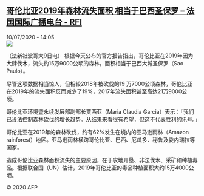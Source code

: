 <!--1594389308000-->
[哥伦比亚2019年森林流失面积 相当于巴西圣保罗 – 法国国际广播电台 - RFI](http://www.rfi.fr//cn/contenu/20200710-%E5%93%A5%E4%BC%A6%E6%AF%94%E4%BA%9A2019%E5%B9%B4%E6%A3%AE%E6%9E%97%E6%B5%81%E5%A4%B1%E9%9D%A2%E7%A7%AF-%E7%9B%B8%E5%BD%93%E4%BA%8E%E5%B7%B4%E8%A5%BF%E5%9C%A3%E4%BF%9D%E7%BD%97)
------

<div>10/07/2020 - 14:05</div><img src="https://s.rfi.fr/media/display/ef951f9e-c2ae-11ea-9bcb-005056bff430/w:310/p:16x9/int0011b.200710200502.jpg"><div class="t-content__body u-clearfix"><div class="m-interstitial"></div><p>（法新社波哥大9日电）    根据今天公布的官方报告指出，哥伦比亚在2019年因为大肆伐木，流失约15万9000公顷的森林，面积相当于巴西大城圣保罗（Sao Paulo）。</p><p>    尽管这项数据相当惊人，但相较2018年被砍伐的19 万7000公顷森林，哥伦比亚在2019年的流失面积反而减少了19%，2017年流失面积甚至高达21万9000公顷。</p><p>    哥伦比亚环境暨永续发展部副部长贾西亚（Maria Claudia Garcia）表示：「我们已设法控制森林砍伐的增长趋势。从结果来看很有希望，但这不代表胜利的讯号。」</p><p>    哥伦比亚在2019年的森林砍伐，约有62%发生在境内的亚马逊雨林（Amazon rainforest）地区。亚马逊雨林横跨哥伦比亚、巴西、厄瓜多、秘鲁及委内瑞拉等国家。</p><p>    造成哥伦比亚森林面积流失的主要原因，在于农地开垦、非法伐木、采矿和种植毒品。根据联合国（UN）估计，2019年哥伦比亚的毒品种植面积大约15万4000公顷。</p><p class="t-copyright">© 2020 AFP</p>        </div>
